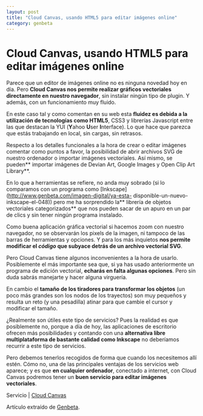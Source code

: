```yaml
---
layout: post
title: "Cloud Canvas, usando HTML5 para editar imágenes online"
category: genbeta
---
```


# Cloud Canvas, usando HTML5 para editar imágenes online

Parece que un editor de imágenes online no es ninguna novedad hoy en día. Pero
**Cloud Canvas nos permite realizar gráficos vectoriales directamente en
nuestro navegador**, sin instalar ningún tipo de plugin. Y además, con un
funcionamiento muy fluido.

En este caso tal y como comentan en su web esta **fluidez es debida a la
utilización de tecnologías como HTML5**, CSS3 y librerías Javascript entre las
que destacan la YUI (**Y**ahoo **U**ser **I**nterface). Lo que hace que
parezca que estás trabajando en local, sin cargas, sin retrasos.  
  
Respecto a los detalles funcionales a la hora de crear o editar imágenes
comentar como puntos a favor, la posibilidad de abrir archivos SVG de nuestro
ordenador o importar imágenes vectoriales. Así mismo, se pueden** importar
imágenes de Devian Art, Google Images y Open Clip Art Library**.

En lo que a herramientas se refiere, no anda muy sobrado (si lo comparamos con
un programa como [Inkscape](http://www.genbeta.com/imagen-digital/ya-esta-
disponible-un-nuevo-inkscape-el-048)) pero me ha sorprendido la** librería de
objetos vectoriales categorizados** que nos pueden sacar de un apuro en un par
de clics y sin tener ningún programa instalado.

Como buena aplicación gráfica vectorial si hacemos zoom con nuestro navegador,
no se observarán los pixels de la imagen, ni tampoco de las barras de
herramientas y opciones. Y para los más inquietos **nos permite modificar el
_código_ que subyace detrás de un archivo vectorial SVG**.

Pero Cloud Canvas tiene algunos inconvenientes a la hora de usarlo.
Posiblemente el más importante sea que, si ya has usado anteriormente un
programa de edición vectorial, **echarás en falta algunas opciones**. Pero sin
duda sabrás manejarte y hacer alguna virguería.

En cambio el **tamaño de los tiradores para transformar los objetos** (un poco
más grandes son los nodos de los trayectos) son muy pequeños y resulta un reto
(y una pesadilla) atinar para que cambie el cursor y modificar el tamaño.

¿Realmente son útiles este tipo de servicios? Pues la realidad es que
posiblemente no, porque a día de hoy, las aplicaciones de escritorio ofrecen
más posibilidades y contando con una **alternativa libre multiplataforma de
bastante calidad como Inkscape** no deberíamos recurrir a este tipo de
servicios.

Pero debemos tenerlos recogidos de forma que cuando los necesitemos allí
estén. Cómo no, una de las principales ventajas de los servicios web aparece;
y es que **en cualquier ordenador**, conectado a internet, con Cloud Canvas
podremos tener un **buen servicio para editar imágenes vectoriales**.

Servicio | [Cloud Canvas](http://www.cloud-canvas.com/)

Artículo extraído de [Genbeta](http://www.genbeta.com).